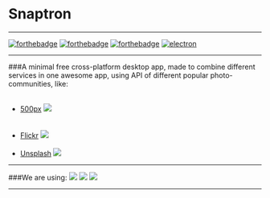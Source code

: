 # Snaptron
-----------------------

[![forthebadge](http://forthebadge.com/images/badges/built-with-love.svg)](http://vk.com/zorianiy_sapfir)
[![forthebadge](http://forthebadge.com/images/badges/built-by-developers.svg)](https://ua.linkedin.com/in/yaroslavpidmphylniy)
[![forthebadge](http://forthebadge.com/images/badges/gluten-free.svg)](http://www.bubbleblabber.com/wp-content/uploads/2015/02/gluten.jpg)
[![electron](https://img.shields.io/badge/Electron.js-1.0.1-blue.svg)](https://github.com/electron/electron)

-----------------------

###A minimal free cross-platform desktop app, made to combine different services in one awesome app, using API of different popular photo-communities, like:<br/><br/>
- [500px](https://500px.com)
  <img src="https://rawgit.com/yarossia/Snaptron/master/app/assets/svg/500px.svg"><br/><br/><br/>
- [Flickr](https://www.flickr.com)
  <img src="https://cdn.rawgit.com/yarossia/Snaptron/master/app/assets/svg/flickr.svg"><br/><br/>
- [Unsplash](https://www.flickr.com)
  <img src="http://officeto-go.com/wp-content/uploads/2015/10/Unsplash.png">

-----------------------
###We are using:
<img src="https://cdn.rawgit.com/yarossia/Snaptron/master/app/assets/svg/react.svg"> <img src="https://cdn.rawgit.com/yarossia/Snaptron/master/app/assets/svg/macosx.svg"> <img src="https://cdn.rawgit.com/yarossia/Snaptron/master/app/assets/svg/electron.svg">

-----------------------
